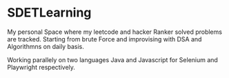 # SDETLearning 

My personal Space where my leetcode and hacker Ranker solved problems are tracked. 
Starting from brute Force and improvising with DSA and Algorithmns on daily basis.

Working parallely on two languages Java and  Javascript  for Selenium and Playwright respectively.

